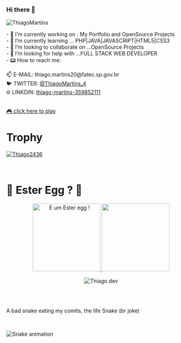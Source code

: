 ### Hi there 👋
<p align="left"> <img src="https://komarev.com/ghpvc/?username=Thiago2436&label=Profile%20views&color=0e75b6&style=flat" alt="ThiagoMartins" /> </p>
- 🔭 I’m currently working on : My Portfolio and OpenSource Projects<br>
- 🌱 I’m currently learning ... PHP|JAVA|JAVASCRIPT|HTML5|CSS3<br>
- 👯 I’m looking to collaborate on ...OpenSource Projects<br>
- 🤔 I’m looking for help with ...FULL STACK WEB DEVELOPER<br>
- 📟 How to reach me:<br> 
 <p aling="center"> 📫 E-MAIL: thiago.martins20@fatec.sp.gov.br<br>
    🐦 TWITTER: <a href="https://twitter.com/ThiagoMartins_4" target="_blank">@ThiagoMartins_4</a><br>
    🌐 LINKDIN: <a href="https://www.linkedin.com/in/thiago-martins-359852111/">thiago-martins-359852111</a><br><br></p>
 <a href="https://thiago2436.github.io/space-shooter-dio"> 🎮 click here to play </a>
    <h1> Trophy </h1>
    <p align="left"> <a href="https://github.com/ryo-ma/github-profile-trophy"><img src="https://github-profile-trophy.vercel.app/?username=Thiago2436&theme=onedark&row=1&column=7" alt="Thiago2436" /></a> </p>
    <br>
    <h1>🐰 Ester Egg ? 🥚 </h1>
<div align="center" alt=" E um Ester egg !">
  <a href="https://thiago2436.github.io/REDJUMPER/R.E.D%20t%20Jumpergame">
  <img height="180em" alt=" E um Ester egg !" src="https://github-readme-stats.vercel.app/api?username=Thiago2436&show_icons=true&theme=dark&include_all_commits=true&count_private=true"/>
  <img height="180em" src="https://github-readme-stats.vercel.app/api/top-langs/?username=Thiago2436&layout=compact&langs_count=7&theme=dark"/>
    </a>   
    <br>
    <p><img align="center" src="https://github-readme-streak-stats.herokuapp.com/?user=Thiago2436&theme=onedark" alt="Thiago dev" /></p>
    <br>
   
</div><br>
<p> A bad snake eating my comits, the life Snake (br joke)</p><br>

![Snake animation](https://github.com/Thiago2436/Thiago2436/blob/output/github-contribution-grid-snake.svg)

  

